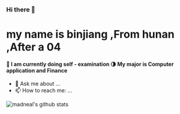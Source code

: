 ### Hi there 👋

<h1>my name is binjiang ,From hunan ,After a 04</h1>

<h4>
🔭 I am currently doing self - examination
🌗 My major is Computer application and Finance
</h4>


- 💬 Ask me about ...
- 📫 How to reach me: ...


![madneal's github stats](https://github-readme-stats.vercel.app/api?username=madneal&show_icons=true&theme=radical) 
